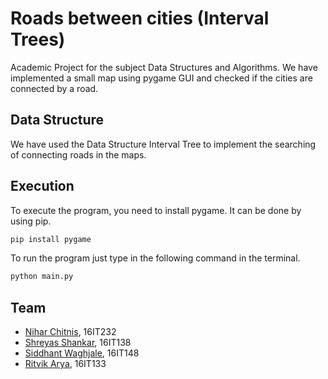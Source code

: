 # Roads between cities (Interval Trees)
Academic Project for the subject Data Structures and Algorithms. We have implemented a small map using pygame GUI and checked
if the cities are connected by a road.

## Data Structure
We have used the Data Structure Interval Tree to implement the searching of connecting roads in the maps.

## Execution
To execute the program, you need to install pygame. It can be done by using pip.
```bash
pip install pygame
```
To run the program just type in the following command in the terminal.
```bash
python main.py
```

## Team
* [Nihar Chitnis](https://github.com/ni-chi), 16IT232
* [Shreyas Shankar](https://github.com/shrey920), 16IT138
* [Siddhant Waghjale](https://github.com/siddhantwaghjale), 16IT148
* [Ritvik Arya](https://github.com/ritvikz), 16IT133
